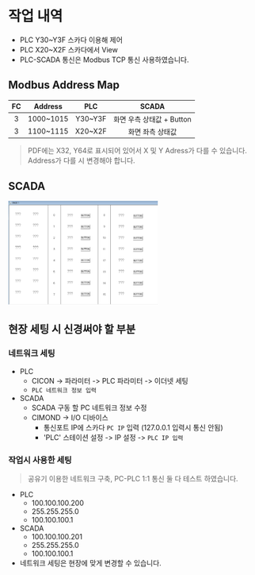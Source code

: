 # 작업 내역
- PLC Y30~Y3F 스카다 이용해 제어 
- PLC X20~X2F 스카다에서 View 
- PLC-SCADA 통신은 Modbus TCP 통신 사용하였습니다. 


## Modbus Address Map
|  FC   |  Address  |   PLC   |       SCADA        |
| :---: | :-------: | :-----: | :----------------: |
|   3   | 1000~1015 | Y30~Y3F | 화면 우측 상태값 + Button |
|   3   | 1100~1115 | X20~X2F |     화면 좌측 상태값      |

> PDF에는 X32, Y64로 표시되어 있어서 X 및 Y Adress가 다를 수 있습니다.  
> Address가 다를 시 변경해야 합니다. 
## SCADA
<img src="2019-09-09_05-29-40.jpg" width="60%">


## 현장 세팅 시 신경써야 할 부분 
### 네트워크 세팅 
- PLC
  - CICON -> 파라미터 -> PLC 파라미터 -> 이더넷 세팅
  - `PLC 네트워크 정보 입력` 
- SCADA
  - SCADA 구동 할 PC 네트워크 정보 수정 
  - CIMOND -> I/O 디바이스 
    - 통신포트 IP에 스카다 `PC IP` 입력 (127.0.0.1 입력시 통신 안됨)
    - 'PLC' 스테이션 설정 -> IP 설정 -> `PLC IP 입력`

### 작업시 사용한 세팅
> 공유기 이용한 네트워크 구축, PC-PLC 1:1 통신 둘 다 테스트 하였습니다. 
- PLC
  - 100.100.100.200
  - 255.255.255.0
  - 100.100.100.1
- SCADA
  - 100.100.100.201
  - 255.255.255.0
  - 100.100.100.1
- 네트워크 세팅은 현장에 맞게 변경할 수 있습니다. 



